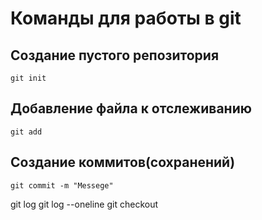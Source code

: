 # Команды для работы в git

## Создание пустого репозитория

``````
git init
``````
## Добавление файла к отслеживанию

``````
git add
``````

## Создание коммитов(сохранений)

``````
git commit -m "Messege"
``````

git log
git log --oneline
git checkout
